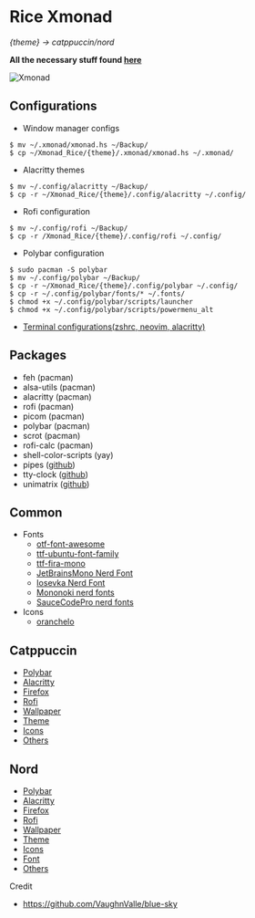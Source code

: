 # Rice Xmonad

*{theme} -> catppuccin/nord*

**All the necessary stuff found [here](https://github.com/miscellaneous-mice/Linux_Rice)**

![Xmonad](https://github.com/miscellaneous-mice/Xmonad_Rice/assets/79500624/9ff33d41-0a85-4fe2-b935-44cfa3936ef8)

## Configurations
- Window manager configs
```
$ mv ~/.xmonad/xmonad.hs ~/Backup/
$ cp ~/Xmonad_Rice/{theme}/.xmonad/xmonad.hs ~/.xmonad/
```
- Alacritty themes
```
$ mv ~/.config/alacritty ~/Backup/
$ cp -r ~/Xmonad_Rice/{theme}/.config/alacritty ~/.config/
```
- Rofi configuration
```
$ mv ~/.config/rofi ~/Backup/
$ cp -r /Xmonad_Rice/{theme}/.config/rofi ~/.config/
```
- Polybar configuration
```
$ sudo pacman -S polybar
$ mv ~/.config/polybar ~/Backup/
$ cp -r ~/Xmonad_Rice/{theme}/.config/polybar ~/.config/
$ cp -r ~/.config/polybar/fonts/* ~/.fonts/
$ chmod +x ~/.config/polybar/scripts/launcher
$ chmod +x ~/.config/polybar/scripts/powermenu_alt
```
- [Terminal configurations(zshrc, neovim, alacritty)](https://github.com/miscellaneous-mice/Terminal_Rice)

## Packages
- feh (pacman)
- alsa-utils (pacman)
- alacritty (pacman)
- rofi (pacman)
- picom (pacman)
- polybar (pacman)
- scrot (pacman)
- rofi-calc (pacman)
- shell-color-scripts (yay)
- pipes ([github](https://github.com/pipeseroni/pipes.sh))
- tty-clock ([github](https://github.com/xorg62/tty-clock))
- unimatrix ([github](https://github.com/will8211/unimatrix))


## Common
- Fonts
  - [otf-font-awesome](https://archlinux.org/packages/extra/any/otf-font-awesome/)
  - [ttf-ubuntu-font-family](https://archlinux.org/packages/extra/any/ttf-ubuntu-font-family/)
  - [ttf-fira-mono](https://archlinux.org/packages/extra/any/ttf-fira-mono/)
  - [JetBrainsMono Nerd Font](https://www.nerdfonts.com/font-downloads)
  - [Iosevka Nerd Font](https://www.nerdfonts.com/font-downloads)
  - [Mononoki nerd fonts](https://www.nerdfonts.com/font-downloads)
  - [SauceCodePro nerd fonts](https://www.nerdfonts.com/font-downloads)
- Icons
   - [oranchelo](https://github.com/OrancheloTeam/oranchelo-icon-theme)

## Catppuccin
- [Polybar](https://github.com/miscellaneous-mice/polybar)
- [Alacritty](https://github.com/miscellaneous-mice/Terminal_Rice/tree/main#configuring-alacritty-themes)
- [Firefox](https://addons.mozilla.org/en-GB/firefox/addon/catppuccin/)
- [Rofi](https://github.com/catppuccin/rofi/tree/main)
- [Wallpaper](https://github.com/Gingeh/wallpapers/tree/main)
- [Theme](https://github.com/catppuccin/gtk)
- [Icons](https://github.com/PapirusDevelopmentTeam/papirus-icon-theme#third-party-packages)
- [Others](https://github.com/catppuccin/catppuccin)

## Nord
- [Polybar](https://github.com/miscellaneous-mice/polybar)
- [Alacritty](https://github.com/miscellaneous-mice/Terminal_Rice#configuring-alacritty-themes)
- [Firefox](https://addons.mozilla.org/en-US/firefox/addon/arctic-nord-theme/?utm_content=addons-manager-reviews-link&utm_medium=firefox-browser&utm_source=firefox-browser)
- [Rofi](https://github.com/undiabler/nord-rofi-theme)
- [Wallpaper](https://github.com/theglitchh/Nord-Wallpapers)
- [Theme](https://www.xfce-look.org/p/1267246/)
- [Icons](https://www.xfce-look.org/p/1937741)
- [Font](https://damieng.com/blog/2008/05/26/envy-code-r-preview-7-coding-font-released/)  
- [Others](https://www.nordtheme.com/ports)

Credit
- https://github.com/VaughnValle/blue-sky
